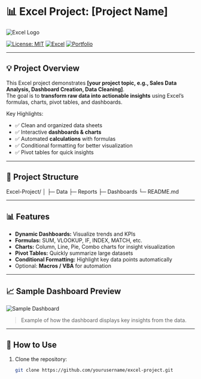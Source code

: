 # 📊 Excel Project: [Project Name]

![Excel Logo](https://upload.wikimedia.org/wikipedia/commons/7/73/Microsoft_Excel_2013_logo.svg)  

[![License: MIT](https://img.shields.io/badge/License-MIT-yellow.svg)](LICENSE)
[![Excel](https://img.shields.io/badge/Microsoft%20Excel-Office-green?logo=microsoft-excel)](https://www.microsoft.com/en-us/microsoft-365/excel)
[![Portfolio](https://img.shields.io/badge/Portfolio-View-blue?logo=github)](https://github.com/yourusername)

---

## 💡 Project Overview
This Excel project demonstrates **[your project topic, e.g., Sales Data Analysis, Dashboard Creation, Data Cleaning]**.  
The goal is to **transform raw data into actionable insights** using Excel’s formulas, charts, pivot tables, and dashboards.  

Key Highlights:  
- ✅ Clean and organized data sheets  
- ✅ Interactive **dashboards & charts**  
- ✅ Automated **calculations** with formulas  
- ✅ Conditional formatting for better visualization  
- ✅ Pivot tables for quick insights  

---

## 📁 Project Structure

Excel-Project/
│
├─
Data
├─ 
Reports
├─ 
Dashboards
└─ 
README.md 

---

## 📊 Features
- **Dynamic Dashboards:** Visualize trends and KPIs  
- **Formulas:** SUM, VLOOKUP, IF, INDEX, MATCH, etc.  
- **Charts:** Column, Line, Pie, Combo charts for insight visualization  
- **Pivot Tables:** Quickly summarize large datasets  
- **Conditional Formatting:** Highlight key data points automatically  
- Optional: **Macros / VBA** for automation  

---

## 📈 Sample Dashboard Preview
![Sample Dashboard](https://via.placeholder.com/600x300?text=Dashboard+Preview)  

> Example of how the dashboard displays key insights from the data.

---

## 🚀 How to Use
1. Clone the repository:  
   ```bash
   git clone https://github.com/yourusername/excel-project.git
